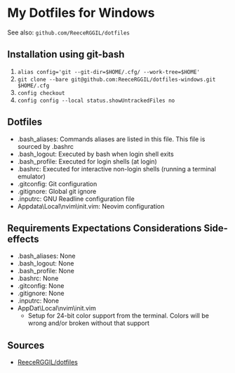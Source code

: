 # My Dotfiles for Windows

See also: `github.com/ReeceRGGIL/dotfiles`

## Installation using git-bash

1. `alias config='git --git-dir=$HOME/.cfg/ --work-tree=$HOME'`
2. `git clone --bare git@github.com:ReeceRGGIL/dotfiles-windows.git $HOME/.cfg`
3. `config checkout`
4. `config config --local status.showUntrackedFiles no`

## Dotfiles

- .bash_aliases: Commands aliases are listed in this file. This file is sourced by .bashrc
- .bash_logout: Executed by bash when login shell exits
- .bash_profile: Executed for login shells (at login)
- .bashrc: Executed for interactive non-login shells (running a terminal emulator)
- .gitconfig: Git configuration
- .gitignore: Global git ignore
- .inputrc: GNU Readline configuration file
- Appdata\Local\nvim\init.vim: Neovim configuration

## Requirements Expectations Considerations Side-effects

- .bash_aliases: None
- .bash_logout: None
- .bash_profile: None
- .bashrc: None
- .gitconfig: None
- .gitignore: None
- .inputrc: None
- AppDat\Local\nvim\init.vim
    - Setup for 24-bit color support from the terminal. Colors will be wrong and/or broken without that support

## Sources

- [ReeceRGGIL/dotfiles](github.com/ReeceRGGIL/dotfiles)
